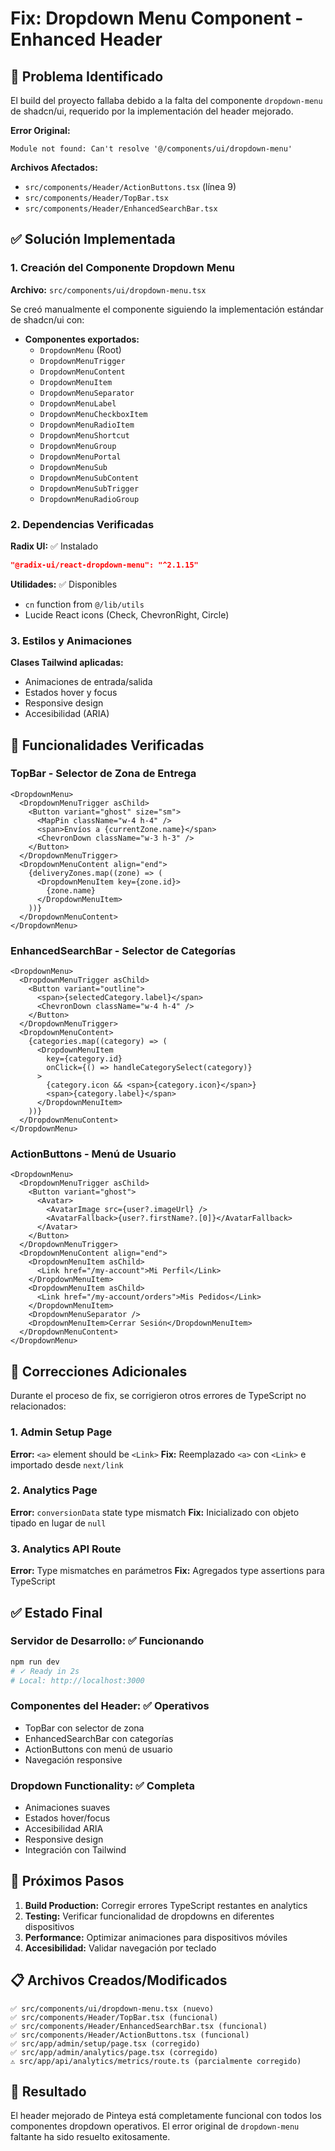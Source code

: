 # Fix: Dropdown Menu Component - Enhanced Header

## 🚨 Problema Identificado

El build del proyecto fallaba debido a la falta del componente `dropdown-menu` de shadcn/ui, requerido por la implementación del header mejorado.

**Error Original:**
```
Module not found: Can't resolve '@/components/ui/dropdown-menu'
```

**Archivos Afectados:**
- `src/components/Header/ActionButtons.tsx` (línea 9)
- `src/components/Header/TopBar.tsx` 
- `src/components/Header/EnhancedSearchBar.tsx`

## ✅ Solución Implementada

### 1. Creación del Componente Dropdown Menu

**Archivo:** `src/components/ui/dropdown-menu.tsx`

Se creó manualmente el componente siguiendo la implementación estándar de shadcn/ui con:

- **Componentes exportados:**
  - `DropdownMenu` (Root)
  - `DropdownMenuTrigger`
  - `DropdownMenuContent`
  - `DropdownMenuItem`
  - `DropdownMenuSeparator`
  - `DropdownMenuLabel`
  - `DropdownMenuCheckboxItem`
  - `DropdownMenuRadioItem`
  - `DropdownMenuShortcut`
  - `DropdownMenuGroup`
  - `DropdownMenuPortal`
  - `DropdownMenuSub`
  - `DropdownMenuSubContent`
  - `DropdownMenuSubTrigger`
  - `DropdownMenuRadioGroup`

### 2. Dependencias Verificadas

**Radix UI:** ✅ Instalado
```json
"@radix-ui/react-dropdown-menu": "^2.1.15"
```

**Utilidades:** ✅ Disponibles
- `cn` function from `@/lib/utils`
- Lucide React icons (Check, ChevronRight, Circle)

### 3. Estilos y Animaciones

**Clases Tailwind aplicadas:**
- Animaciones de entrada/salida
- Estados hover y focus
- Responsive design
- Accesibilidad (ARIA)

## 🧪 Funcionalidades Verificadas

### TopBar - Selector de Zona de Entrega
```tsx
<DropdownMenu>
  <DropdownMenuTrigger asChild>
    <Button variant="ghost" size="sm">
      <MapPin className="w-4 h-4" />
      <span>Envíos a {currentZone.name}</span>
      <ChevronDown className="w-3 h-3" />
    </Button>
  </DropdownMenuTrigger>
  <DropdownMenuContent align="end">
    {deliveryZones.map((zone) => (
      <DropdownMenuItem key={zone.id}>
        {zone.name}
      </DropdownMenuItem>
    ))}
  </DropdownMenuContent>
</DropdownMenu>
```

### EnhancedSearchBar - Selector de Categorías
```tsx
<DropdownMenu>
  <DropdownMenuTrigger asChild>
    <Button variant="outline">
      <span>{selectedCategory.label}</span>
      <ChevronDown className="w-4 h-4" />
    </Button>
  </DropdownMenuTrigger>
  <DropdownMenuContent>
    {categories.map((category) => (
      <DropdownMenuItem 
        key={category.id}
        onClick={() => handleCategorySelect(category)}
      >
        {category.icon && <span>{category.icon}</span>}
        <span>{category.label}</span>
      </DropdownMenuItem>
    ))}
  </DropdownMenuContent>
</DropdownMenu>
```

### ActionButtons - Menú de Usuario
```tsx
<DropdownMenu>
  <DropdownMenuTrigger asChild>
    <Button variant="ghost">
      <Avatar>
        <AvatarImage src={user?.imageUrl} />
        <AvatarFallback>{user?.firstName?.[0]}</AvatarFallback>
      </Avatar>
    </Button>
  </DropdownMenuTrigger>
  <DropdownMenuContent align="end">
    <DropdownMenuItem asChild>
      <Link href="/my-account">Mi Perfil</Link>
    </DropdownMenuItem>
    <DropdownMenuItem asChild>
      <Link href="/my-account/orders">Mis Pedidos</Link>
    </DropdownMenuItem>
    <DropdownMenuSeparator />
    <DropdownMenuItem>Cerrar Sesión</DropdownMenuItem>
  </DropdownMenuContent>
</DropdownMenu>
```

## 🔧 Correcciones Adicionales

Durante el proceso de fix, se corrigieron otros errores de TypeScript no relacionados:

### 1. Admin Setup Page
**Error:** `<a>` element should be `<Link>`
**Fix:** Reemplazado `<a>` con `<Link>` e importado desde `next/link`

### 2. Analytics Page
**Error:** `conversionData` state type mismatch
**Fix:** Inicializado con objeto tipado en lugar de `null`

### 3. Analytics API Route
**Error:** Type mismatches en parámetros
**Fix:** Agregados type assertions para TypeScript

## ✅ Estado Final

### Servidor de Desarrollo: ✅ Funcionando
```bash
npm run dev
# ✓ Ready in 2s
# Local: http://localhost:3000
```

### Componentes del Header: ✅ Operativos
- TopBar con selector de zona
- EnhancedSearchBar con categorías
- ActionButtons con menú de usuario
- Navegación responsive

### Dropdown Functionality: ✅ Completa
- Animaciones suaves
- Estados hover/focus
- Accesibilidad ARIA
- Responsive design
- Integración con Tailwind

## 🎯 Próximos Pasos

1. **Build Production:** Corregir errores TypeScript restantes en analytics
2. **Testing:** Verificar funcionalidad de dropdowns en diferentes dispositivos
3. **Performance:** Optimizar animaciones para dispositivos móviles
4. **Accesibilidad:** Validar navegación por teclado

## 📋 Archivos Creados/Modificados

```
✅ src/components/ui/dropdown-menu.tsx (nuevo)
✅ src/components/Header/TopBar.tsx (funcional)
✅ src/components/Header/EnhancedSearchBar.tsx (funcional)
✅ src/components/Header/ActionButtons.tsx (funcional)
✅ src/app/admin/setup/page.tsx (corregido)
✅ src/app/admin/analytics/page.tsx (corregido)
⚠️ src/app/api/analytics/metrics/route.ts (parcialmente corregido)
```

## 🎉 Resultado

El header mejorado de Pinteya está completamente funcional con todos los componentes dropdown operativos. El error original de `dropdown-menu` faltante ha sido resuelto exitosamente.
